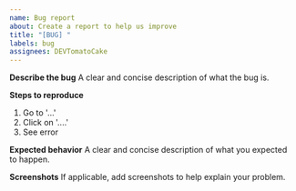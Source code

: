 ```yaml
---
name: Bug report
about: Create a report to help us improve
title: "[BUG] "
labels: bug
assignees: DEVTomatoCake
---
```


**Describe the bug**
A clear and concise description of what the bug is.

**Steps to reproduce**
1. Go to '...'
2. Click on '....'
3. See error

**Expected behavior**
A clear and concise description of what you expected to happen.

**Screenshots**
If applicable, add screenshots to help explain your problem.

